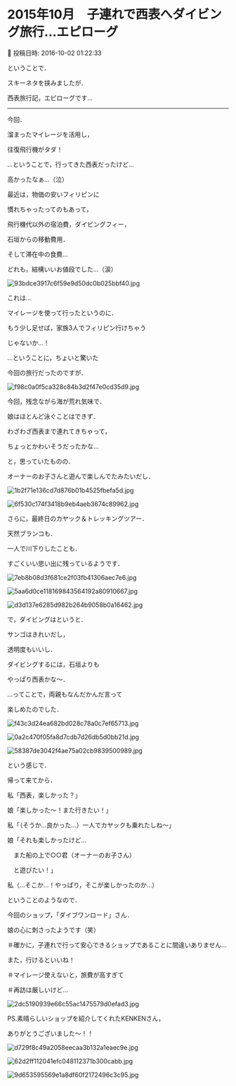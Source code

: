 # 2015年10月　子連れで西表へダイビング旅行…エピローグ

📅 投稿日時: 2016-10-02 01:22:33

ということで．


スキーネタを挟みましたが．


西表旅行記，エピローグです…


---





今回．


溜まったマイレージを活用し，


往復飛行機がタダ！


…ということで，行ってきた西表だったけど…


高かったなぁ…（泣）





最近は，物価の安いフィリピンに


慣れちゃったってのもあって，


飛行機代以外の宿泊費，ダイビングフィー，


石垣からの移動費用．


そして滞在中の食費…


どれも，結構いいお値段でした…（涙）







![93bdce3917c6f59e9d50dc0b025bbf40.jpg](images/93bdce3917c6f59e9d50dc0b025bbf40.jpg)







これは…


マイレージを使って行ったというのに．


もう少し足せば，家族3人でフィリピン行けちゃう


じゃないか…！


…ということに，ちょいと驚いた


今回の旅行だったのですが．







![f98c0a0f5ca328c84b3d2f47e0cd35d9.jpg](images/f98c0a0f5ca328c84b3d2f47e0cd35d9.jpg)







今回，残念ながら海が荒れ気味で．


娘はほとんど泳ぐことはできず．


わざわざ西表まで連れてきちゃって，


ちょっとかわいそうだったかな…


と，思っていたものの．


オーナーのお子さんと遊んで楽しんでたみたいだし．







![1b2f71e136cd7d876b01b4525fbefa5d.jpg](images/1b2f71e136cd7d876b01b4525fbefa5d.jpg)









![6f530c174f3418b9eb4aeb3674c89962.jpg](images/6f530c174f3418b9eb4aeb3674c89962.jpg)







さらに，最終日のカヤック＆トレッキングツアー．


天然ブランコも．


一人で川下りしたことも．


すごくいい思い出に残っているようです．







![7eb8b08d3f681ce2f03fb41306aec7e6.jpg](images/7eb8b08d3f681ce2f03fb41306aec7e6.jpg)









![5aa6d0ce118169843564192a80910667.jpg](images/5aa6d0ce118169843564192a80910667.jpg)









![d3d137e6285d982b264b9058b0a16462.jpg](images/d3d137e6285d982b264b9058b0a16462.jpg)







で，ダイビングはというと．


サンゴはきれいだし，


透明度もいいし．


ダイビングするには，石垣よりも


やっぱり西表かな～．


…ってことで，両親もなんだかんだ言って


楽しめたのでした．




![f43c3d24ea682bd028c78a0c7ef65713.jpg](images/f43c3d24ea682bd028c78a0c7ef65713.jpg)









![0a2c470f05fa8d7cdb7d26db5d0bb21d.jpg](images/0a2c470f05fa8d7cdb7d26db5d0bb21d.jpg)









![58387de3042f4ae75a02cb9839500989.jpg](images/58387de3042f4ae75a02cb9839500989.jpg)







という感じで．


帰って来てから．





私「西表，楽しかった？」





娘「楽しかった～！また行きたい！」





私「（そうか…良かった…）一人でカヤックも乗れたしね～」





娘「それも楽しかったけど…


　また船の上で○○君（オーナーのお子さん）


　と遊びたい！」





私（…そこか…！やっぱり，そこが楽しかったのか…）





ということのようなので．


今回のショップ，「ダイブワンロード」さん．


娘の心に刺さったようです（笑）


＃確かに，子連れで行って安心できるショップであることに間違いありません…


また，行けるといいね！





＃マイレージ使えないと，旅費が高すぎて


＃再訪は厳しいけど…







![2dc5190939e66c55ac1475579d0efad3.jpg](images/2dc5190939e66c55ac1475579d0efad3.jpg)







PS.素晴らしいショップを紹介してくれたKENKENさん，


ありがとうございました～！！







![d729f8c49a2058eecaa3b132a1eaec9e.jpg](images/d729f8c49a2058eecaa3b132a1eaec9e.jpg)









![62d2ff112041efc048112371b300cabb.jpg](images/62d2ff112041efc048112371b300cabb.jpg)









![9d653595569e1a8df60f2172496c3c95.jpg](images/9d653595569e1a8df60f2172496c3c95.jpg)
